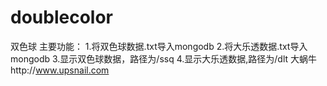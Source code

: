 # doublecolor
双色球
主要功能：
1.将双色球数据.txt导入mongodb
2.将大乐透数据.txt导入mongodb
3.显示双色球数据，路径为/ssq
4.显示大乐透数据,路径为/dlt
大蜗牛http://www.upsnail.com
